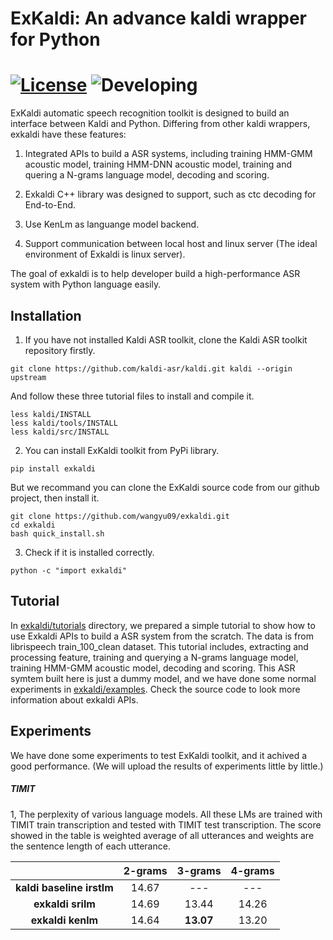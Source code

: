 # ExKaldi: An advance kaldi wrapper for Python

[![License](https://img.shields.io/hexpm/l/Apa)](https://github.com/wangyu09/exkaldi/blob/master/LICENSE)
![Developing](https://img.shields.io/badge/Debug-v--1.2.x-red)
================================

ExKaldi automatic speech recognition toolkit is designed to build an interface between Kaldi and Python. 
Differing from other kaldi wrappers, exkaldi have these features:

1. Integrated APIs to build a ASR systems, including training HMM-GMM acoustic model, training HMM-DNN acoustic model, training and quering a N-grams language model, decoding and scoring.

2. Exkaldi C++ library was designed to support, such as ctc decoding for End-to-End. 

3. Use KenLm as languange model backend.

4. Support communication between local host and linux server (The ideal environment of Exkaldi is linux server).

The goal of exkaldi is to help developer build a high-performance ASR system with Python language easily.

## Installation

1. If you have not installed Kaldi ASR toolkit, clone the Kaldi ASR toolkit repository firstly.
```
git clone https://github.com/kaldi-asr/kaldi.git kaldi --origin upstream
```
And follow these three tutorial files to install and compile it.
```
less kaldi/INSTALL
less kaldi/tools/INSTALL
less kaldi/src/INSTALL
```

2. You can install ExKaldi toolkit from PyPi library.
```
pip install exkaldi
```
But we recommand you can clone the ExKaldi source code from our github project, then install it.
```
git clone https://github.com/wangyu09/exkaldi.git
cd exkaldi
bash quick_install.sh
```

3. Check if it is installed correctly.
```
python -c "import exkaldi"
```


## Tutorial

In [exkaldi/tutorials](tutorials) directory, we prepared a simple tutorial to show how to use Exkaldi APIs to build a ASR system from the scratch.
The data is from librispeech train_100_clean dataset. This tutorial includes, extracting and processing feature, training and querying a N-grams language model, training HMM-GMM acoustic model, decoding and scoring. This ASR symtem built here is just a dummy model, and we have done some normal experiments in [exkaldi/examples](examples). Check the source code to look more information about exkaldi APIs.

## Experiments

We have done some experiments to test ExKaldi toolkit, and it achived a good performance.
(We will upload the results of experiments little by little.)

##### TIMIT

1, The perplexity of various language models. All these LMs are trained with TIMIT train transcription and tested with TIMIT test transcription. The score showed in the table is weighted average of all utterances and weights are the sentence length of each utterance.  

|                           | __2-grams__  | __3-grams__ | __4-grams__ |
| :-----------------------: | :----------: | :---------: | :---------: |
| __kaldi baseline irstlm__ | 14.67        | ---         | ---         |
| __exkaldi srilm__         | 14.69        | 13.44       | 14.26       |
| __exkaldi kenlm__         | 14.64        | __13.07__   | 13.20       |

